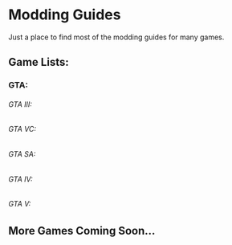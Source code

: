 # Modding Guides
 Just a place to find most of the modding guides for many games.
## Game Lists:
### GTA:
###### GTA III:

###### GTA VC:

###### GTA SA:

###### GTA IV:

###### GTA V:



 ## More Games Coming Soon...
